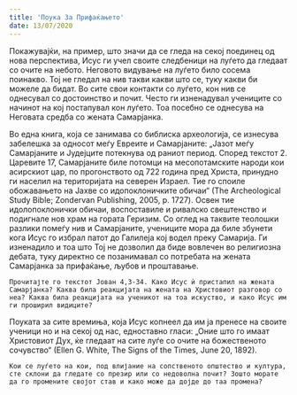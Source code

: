 ```yaml
---
title: 'Поука За Прифаќањето'
date: 13/07/2020
---
```


Покажувајќи, на пример, што значи да се гледа на секој поединец од нова перспектива, Исус ги учел своите следбеници на луѓето да гледаат со очите на небото. Неговото видување на луѓето било сосема поинакво. Тој не гледал на нив такви какви што се, туку какви би можеле да бидат. Во сите свои контакти со луѓето, кон нив се однесувал со достоинство и почит. Често ги изненадувал учениците со начинот на кој постапувал кон луѓето. Тоа посебно се однесува на Неговата средба со жената Самарјанка.

Во една книга, која се занимава со библиска археологија, се изнесува забелешка за односот меѓу Евреите и Самарјаните: „Јазот меѓу Самарјаните и Јудејците потекнува од раниот период. Според текстот 2. Царевите 17, Самарјаните биле потомци на месопотамските народи кои асирскиот цар, по прогонството од 722 година пред Христа, принудно ги населил на територијата на северен Израел. Тие го споиле обожавањето на Јахве со идопоклоничките обичаи“ (Тhe Аrcheological Study Bible; Zondervan Publishing, 2005, p. 1727). Освен тие идолопоклонички обичаи, воспоставиле и ривалско свештенство и подигнале нов храм на гората Геризим. Со оглед на таквите теолошки разлики помеѓу нив и Самарјаните, учениците мора да биле збунети кога Исус го избрал патот до Галилеја кој водел преку Самарија. Ги изненадило и тоа што Тој не дозволил да биде вовлечен во религиозна дебата, туку директно се позанимавал со потребата на жената Самарјанка за прифаќање, љубов и проштавање.

`Прочитајте го текстот Јован 4,3-34. Како Исус ѝ пристапил на жената Самарјанка? Каква била реакцијата на жената на Христовиот разговор со неа? Каква била реакцијата на ученикот на тоа искуство, и како Исус им ги проширил видиците?`

Поуката за сите времиња, која Исус копнеел да им ја пренесе на своите ученици но и на секој од нас, едноставно гласи: „Оние што го имаат Христовиот Дух, ќе гледаат на сите луѓе со очите на божественото сочувство“ (Еllen G. White, Тhе Signs of the Times, Јunе 20, 1892).

`Кои се луѓето на кои, под влијание на сопственото општество и култура, сте склони да гледате со презир или со недоволна почит? Зошто морате да го промените својот став и како може да дојде до таа промена?`